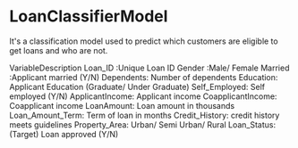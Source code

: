 # LoanClassifierModel
It's a classification model used to predict which customers are eligible to get loans and who are not.

VariableDescription
Loan_ID	:Unique Loan ID
Gender	:Male/ Female
Married	:Applicant married (Y/N)
Dependents:	Number of dependents
Education:	Applicant Education (Graduate/ Under Graduate)
Self_Employed:	Self employed (Y/N)
ApplicantIncome:	Applicant income
CoapplicantIncome:	Coapplicant income
LoanAmount:	Loan amount in thousands
Loan_Amount_Term:	Term of loan in months
Credit_History:	credit history meets guidelines
Property_Area:	Urban/ Semi Urban/ Rural
Loan_Status:	(Target) Loan approved (Y/N)
